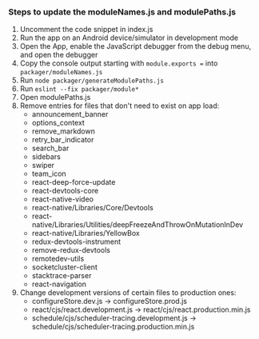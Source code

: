 ### Steps to update the moduleNames.js and modulePaths.js

1. Uncomment the code snippet in index.js
2. Run the app on an Android device/simulator in development mode
3. Open the App, enable the JavaScript debugger from the debug menu, and open the debugger
4. Copy the console output starting with `module.exports =` into `packager/moduleNames.js`
4. Run `node packager/generateModulePaths.js`
5. Run `eslint --fix packager/module*`
6. Open modulePaths.js
7. Remove entries for files that don't need to exist on app load:
	- announcement_banner
	- options_context
	- remove_markdown
	- retry_bar_indicator
	- search_bar
	- sidebars
	- swiper
	- team_icon
	- react-deep-force-update
	- react-devtools-core
	- react-native-video
	- react-native/Libraries/Core/Devtools
	- react-native/Libraries/Utilities/deepFreezeAndThrowOnMutationInDev
	- react-native/Libraries/YellowBox
	- redux-devtools-instrument
	- remove-redux-devtools
	- remotedev-utils
	- socketcluster-client
	- stacktrace-parser
	- react-navigation
8. Change development versions of certain files to production ones:
	- configureStore.dev.js -> configureStore.prod.js
	- react/cjs/react.development.js -> react/cjs/react.production.min.js
	- schedule/cjs/scheduler-tracing.development.js -> schedule/cjs/scheduler-tracing.production.min.js

